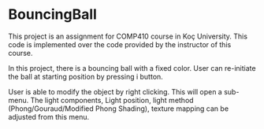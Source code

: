 # BouncingBall

This project is an assignment for COMP410 course in Koç University. 
This code is implemented over the code provided by the instructor of this course.

In this project, there is a bouncing ball with a fixed color. User can re-initiate the ball at starting position by pressing i button.

User is able to modify the object by right clicking. This will open a sub-menu. The light components, Light position, light method (Phong/Gouraud/Modified Phong Shading), texture mapping can be adjusted from this menu.

